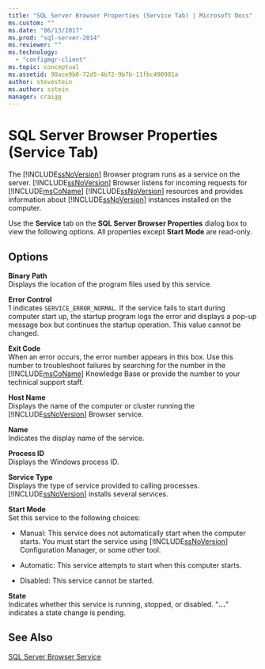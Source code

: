 ```yaml
---
title: "SQL Server Browser Properties (Service Tab) | Microsoft Docs"
ms.custom: ""
ms.date: "06/13/2017"
ms.prod: "sql-server-2014"
ms.reviewer: ""
ms.technology: 
  - "configmgr-client"
ms.topic: conceptual
ms.assetid: 98ace9b0-72d5-4b72-9b7b-11fbc490981a
author: stevestein
ms.author: sstein
manager: craigg
---
```

# SQL Server Browser Properties (Service Tab)
  The [!INCLUDE[ssNoVersion](../../includes/ssnoversion-md.md)] Browser program runs as a service on the server. [!INCLUDE[ssNoVersion](../../includes/ssnoversion-md.md)] Browser listens for incoming requests for [!INCLUDE[msCoName](../../includes/msconame-md.md)] [!INCLUDE[ssNoVersion](../../includes/ssnoversion-md.md)] resources and provides information about [!INCLUDE[ssNoVersion](../../includes/ssnoversion-md.md)] instances installed on the computer.  
  
 Use the **Service** tab on the **SQL Server Browser Properties** dialog box to view the following options. All properties except **Start Mode** are read-only.  
  
## Options  
 **Binary Path**  
 Displays the location of the program files used by this service.  
  
 **Error Control**  
 1 indicates `SERVICE_ERROR_NORMAL`. If the service fails to start during computer start up, the startup program logs the error and displays a pop-up message box but continues the startup operation. This value cannot be changed.  
  
 **Exit Code**  
 When an error occurs, the error number appears in this box. Use this number to troubleshoot failures by searching for the number in the [!INCLUDE[msCoName](../../includes/msconame-md.md)] Knowledge Base or provide the number to your technical support staff.  
  
 **Host Name**  
 Displays the name of the computer or cluster running the [!INCLUDE[ssNoVersion](../../includes/ssnoversion-md.md)] Browser service.  
  
 **Name**  
 Indicates the display name of the service.  
  
 **Process ID**  
 Displays the Windows process ID.  
  
 **Service Type**  
 Displays the type of service provided to calling processes. [!INCLUDE[ssNoVersion](../../includes/ssnoversion-md.md)] installs several services.  
  
 **Start Mode**  
 Set this service to the following choices:  
  
-   Manual: This service does not automatically start when the computer starts. You must start the service using [!INCLUDE[ssNoVersion](../../includes/ssnoversion-md.md)] Configuration Manager, or some other tool.  
  
-   Automatic: This service attempts to start when this computer starts.  
  
-   Disabled: This service cannot be started.  
  
 **State**  
 Indicates whether this service is running, stopped, or disabled. "**...**" indicates a state change is pending.  
  
## See Also  
 [SQL Server Browser Service](../../../2014/tools/configuration-manager/sql-server-browser-service.md)  
  
  

